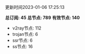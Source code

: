 更新时间2023-01-06 17:25:13

**总订阅: 45**
**总节点: 789**
**有效节点: 140**
- v2ray节点: 112
- trojan节点: 6
- ssr节点: 6
- ss节点: 16
